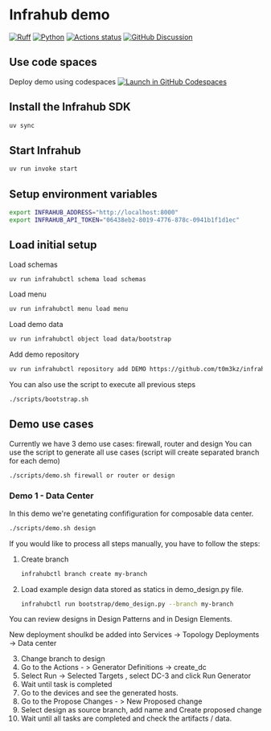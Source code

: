 # Infrahub demo

[![Ruff][ruff-badge]][ruff-link]
[![Python][python-badge]][python-link]
[![Actions status][github-badge]][github-link]
[![GitHub Discussion][github-discussions-badge]][github-discussions-link]

## Use code spaces

Deploy demo using codespaces 
[![Launch in GitHub Codespaces](https://img.shields.io/badge/Launch%20Infrahub%20Demo-0B6581?logo=github)](https://codespaces.new/t0m3kz/infrahub-demo?devcontainer_path=.devcontainer%2Fdevcontainer.json&ref=stable)

## Install the Infrahub SDK

```bash
uv sync 
```

## Start Infrahub

```bash
uv run invoke start
```

## Setup environment variables

```bash
export INFRAHUB_ADDRESS="http://localhost:8000"
export INFRAHUB_API_TOKEN="06438eb2-8019-4776-878c-0941b1f1d1ec"
```

## Load initial setup

Load schemas

```bash
uv run infrahubctl schema load schemas
```

Load menu

```bash
uv run infrahubctl menu load menu
```

Load demo data

```bash
uv run infrahubctl object load data/bootstrap
```

Add demo repository

```bash
uv run infrahubctl repository add DEMO https://github.com/t0m3kz/infrahub-demo.git --read-only
```

You can also use the script to execute all previous steps

```bash
./scripts/bootstrap.sh
```

## Demo use cases

Currently we have 3 demo use cases: firewall, router and design
You can use the script to generate all use cases (script will create separated branch for each demo)

```bash
./scripts/demo.sh firewall or router or design
```

### Demo 1 - Data Center

In this demo we're genetating confifiguration for composable data center.

```bash
./scripts/demo.sh design
```

If you would like to process all steps manually, you have to follow the steps:

1. Create branch

    ```bash
    infrahubctl branch create my-branch
    ```

2. Load example design data stored as statics in demo_design.py file.

    ```bash
    infrahubctl run bootstrap/demo_design.py --branch my-branch
    ```

  You can review designs in Design Patterns and in Design Elements.

  New deployment shoulkd be added into Services -> Topology Deployments -> Data center

3. Change branch to design 
4. Go to the Actions - > Generator Definitions -> create_dc
5. Select Run -> Selected Targets , select DC-3 and click Run Generator
6. Wait until task is completed
7. Go to the devices and see the generated hosts.
8. Go to the Propose Changes - > New Proposed change
9. Select design as source branch, add name and Create proposed change
10. Wait until all tasks are completed and check the artifacts / data.

[ruff-badge]:
<https://img.shields.io/endpoint?url=https://raw.githubusercontent.com/astral-sh/ruff/main/assets/badge/v2.json>
[ruff-link]:
(https://github.com/astral-sh/ruff)
[github-discussions-link]:
<https://github.com/t0m3kz/infrahub-demo/discussions/>
[github-discussions-badge]:
<https://img.shields.io/static/v1?label=Discussions&message=Ask&color=blue&logo=github>
[github-badge]:
<https://github.com/t0m3kz/infrahub-demo/actions/workflows/main.yml/badge.svg?branch=main>
[github-link]:
<https://github.com/t0m3kz/infrahub-demo/actions/workflows/main.yml>
[python-badge]:
<https://img.shields.io/badge/python-3.10%7C3.11%7C3.12-000000?logo=python>
[python-link]:
<https://www.python.org>
